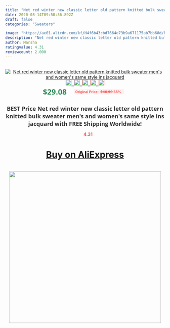 ```yaml
---
title: "Net red winter new classic letter old pattern knitted bulk sweater men's and women's same style ins jacquard"
date: 2020-08-14T09:50:36.892Z
draft: false
categories: "Sweaters"

image: "https://ae01.alicdn.com/kf/H4f6b43cbd7664e73b9a671175ab7bb68d/Net-red-winter-new-classic-letter-old-pattern-knitted-bulk-sweater-men-s-and-women-s.jpg"
description: "Net red winter new classic letter old pattern knitted bulk sweater men's and women's same style ins jacquard"
author: Marsha
ratingvalue: 4.31
reviewcount: 2.000
---
```

<br>
<div style="text-align: center;">
<a href="https://s.click.aliexpress.com/e/_9xZE3x" target="_blank" rel="nofollow noopener noreferrer"><img alt="Net red winter new classic letter old pattern knitted bulk sweater men's and women's same style ins jacquard" class="magnifier-image" src="https://ae01.alicdn.com/kf/H4f6b43cbd7664e73b9a671175ab7bb68d/Net-red-winter-new-classic-letter-old-pattern-knitted-bulk-sweater-men-s-and-women-s.jpg_640x640.jpg">
<br>
<img style="border:1px solid salmon" src="https://ae01.alicdn.com/kf/H4f6b43cbd7664e73b9a671175ab7bb68d/Net-red-winter-new-classic-letter-old-pattern-knitted-bulk-sweater-men-s-and-women-s.jpg_120x120.jpg">&nbsp;&nbsp;<img style="border:1px solid salmon" src="https://ae01.alicdn.com/kf/H1ab6303b10ce4f76a2c07587fd862a82H/Net-red-winter-new-classic-letter-old-pattern-knitted-bulk-sweater-men-s-and-women-s.jpg_120x120.jpg">&nbsp;&nbsp;<img style="border:1px solid salmon" src="https://ae01.alicdn.com/kf/Hdd6b34290c28464d9412d332e4cf3a5fl/Net-red-winter-new-classic-letter-old-pattern-knitted-bulk-sweater-men-s-and-women-s.jpg_120x120.jpg">&nbsp;&nbsp;<img style="border:1px solid salmon" src="https://ae01.alicdn.com/kf/Hb9780cf04c4743a0981c613b28fd2f97M/Net-red-winter-new-classic-letter-old-pattern-knitted-bulk-sweater-men-s-and-women-s.jpg_120x120.jpg">&nbsp;&nbsp;<img style="border:1px solid salmon" src="https://ae01.alicdn.com/kf/H2d315c54d30240a6907d79e48a95f491g/Net-red-winter-new-classic-letter-old-pattern-knitted-bulk-sweater-men-s-and-women-s.jpg_120x120.jpg"></a></div><br0>
<div style="text-align: center;"><span style="background-color: white; border: 0px; box-sizing: border-box; color: seagreen; display: inline-block; font-family: &quot;open sans&quot; , &quot;arial&quot; , &quot;helvetica&quot; , sans-serif , &quot;heiti&quot;; font-size: 24px; font-stretch: inherit; font-weight: 700; line-height: inherit; margin: 0px 10px 0px 0px; padding: 0px; vertical-align: middle;">$29.08 </span>
<span style="background: rgb(255 , 241 , 241); border-radius: 3px; border: 0px; box-sizing: border-box; color: #ff4747; display: inline-block; font-family: inherit; font-size: 12px; font-stretch: inherit; font-style: inherit; font-variant: inherit; font-weight: 600; line-height: inherit; margin: 0px; padding: 2px 5px; transform: scale(0.9); vertical-align: middle;">Original Price : <b style="text-decoration: line-through;">$46.90 </b> 38%&nbsp;&nbsp;</span></div>
<h1 style="color: #333333; display: inline-block; font-family: &quot;open sans&quot; , &quot;arial&quot; , &quot;helvetica&quot; , sans-serif , &quot;heiti&quot;; font-size: 18px; font-stretch: inherit; font-weight: 700; text-align: center;">BEST Price Net red winter new classic letter old pattern knitted bulk sweater men's and women's same style ins jacquard with FREE Shipping Worldwide!</h1>
<div style="color: #ff4747; text-align: center;">
<img src="https://4.bp.blogspot.com/-M0ZcTcb-5uY/XleCXlxnR4I/AAAAAAAAAEc/OrjgMkXV1oMQFaCRZj5HQwOCBcu3w1FegCPcBGAYYCw/s1600/star.png" style="height: 15px;">&nbsp;<b>4.31</b></div>
<div class="button_cont" align="center"><a class="buynow_a" href="https://s.click.aliexpress.com/e/_9xZE3x" target="_blank" rel="nofollow noopener noreferrer"><H1>Buy on AliExpress</H1></a></div><br>
<div class="separator" style="clear: both; text-align: center;">
<img src="https://lh3.googleusercontent.com/-pTy5HemUv9M/XlePHvY0dAI/AAAAAAAAAE4/0nX5iRUoIWY8eMW9Dpxeirr157OZliDIgCLcBGAsYHQ/s1600/badge.gif" width="480">
</div>
